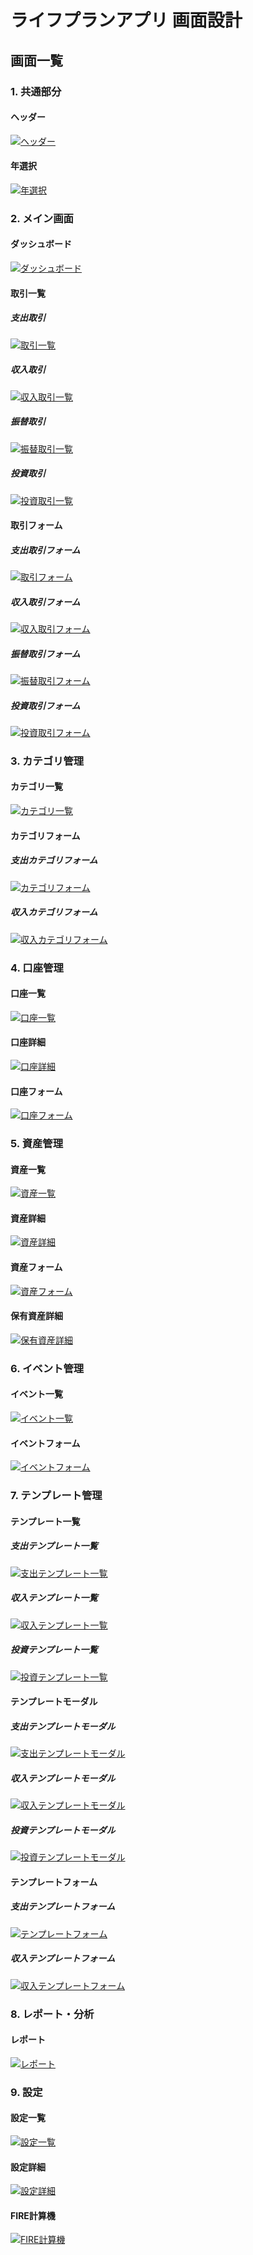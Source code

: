 # ライフプランアプリ 画面設計

## 画面一覧

### 1. 共通部分
#### ヘッダー
[![ヘッダー](./svg/header.svg)](./svg/header.svg)

#### 年選択
[![年選択](./svg/year-selector.svg)](./svg/year-selector.svg)

### 2. メイン画面
#### ダッシュボード
[![ダッシュボード](./svg/dashboard.svg)](./svg/dashboard.svg)

#### 取引一覧
##### 支出取引
[![取引一覧](./svg/transactions.svg)](./svg/transactions.svg)

##### 収入取引
[![収入取引一覧](./svg/income-transactions.svg)](./svg/income-transactions.svg)

##### 振替取引
[![振替取引一覧](./svg/transfer-transactions.svg)](./svg/transfer-transactions.svg)

##### 投資取引
[![投資取引一覧](./svg/investment-transactions.svg)](./svg/investment-transactions.svg)

#### 取引フォーム
##### 支出取引フォーム
[![取引フォーム](./svg/transaction-form.svg)](./svg/transaction-form.svg)

##### 収入取引フォーム
[![収入取引フォーム](./svg/income-form.svg)](./svg/income-form.svg)

##### 振替取引フォーム
[![振替取引フォーム](./svg/transfer-form.svg)](./svg/transfer-form.svg)

##### 投資取引フォーム
[![投資取引フォーム](./svg/investment-form.svg)](./svg/investment-form.svg)

### 3. カテゴリ管理
#### カテゴリ一覧
[![カテゴリ一覧](./svg/categories.svg)](./svg/categories.svg)

#### カテゴリフォーム
##### 支出カテゴリフォーム
[![カテゴリフォーム](./svg/category-form.svg)](./svg/category-form.svg)

##### 収入カテゴリフォーム
[![収入カテゴリフォーム](./svg/income-category-form.svg)](./svg/income-category-form.svg)

### 4. 口座管理
#### 口座一覧
[![口座一覧](./svg/accounts.svg)](./svg/accounts.svg)

#### 口座詳細
[![口座詳細](./svg/account-detail.svg)](./svg/account-detail.svg)

#### 口座フォーム
[![口座フォーム](./svg/account-form.svg)](./svg/account-form.svg)

### 5. 資産管理
#### 資産一覧
[![資産一覧](./svg/assets.svg)](./svg/assets.svg)

#### 資産詳細
[![資産詳細](./svg/asset-detail.svg)](./svg/asset-detail.svg)

#### 資産フォーム
[![資産フォーム](./svg/asset-form.svg)](./svg/asset-form.svg)

#### 保有資産詳細
[![保有資産詳細](./svg/holding-asset-detail.svg)](./svg/holding-asset-detail.svg)

### 6. イベント管理
#### イベント一覧
[![イベント一覧](./svg/events.svg)](./svg/events.svg)

#### イベントフォーム
[![イベントフォーム](./svg/event-form.svg)](./svg/event-form.svg)

### 7. テンプレート管理
#### テンプレート一覧
##### 支出テンプレート一覧
[![支出テンプレート一覧](./svg/templates.svg)](./svg/templates.svg)

##### 収入テンプレート一覧
[![収入テンプレート一覧](./svg/income-templates.svg)](./svg/income-templates.svg)

##### 投資テンプレート一覧
[![投資テンプレート一覧](./svg/investment-templates.svg)](./svg/investment-templates.svg)

#### テンプレートモーダル
##### 支出テンプレートモーダル
[![支出テンプレートモーダル](./svg/expense-template-modal.svg)](./svg/expense-template-modal.svg)

##### 収入テンプレートモーダル
[![収入テンプレートモーダル](./svg/income-template-modal.svg)](./svg/income-template-modal.svg)

##### 投資テンプレートモーダル
[![投資テンプレートモーダル](./svg/investment-template-modal.svg)](./svg/investment-template-modal.svg)

#### テンプレートフォーム
##### 支出テンプレートフォーム
[![テンプレートフォーム](./svg/template-form.svg)](./svg/template-form.svg)

##### 収入テンプレートフォーム
[![収入テンプレートフォーム](./svg/income-template-form.svg)](./svg/income-template-form.svg)

### 8. レポート・分析
#### レポート
[![レポート](./svg/reports.svg)](./svg/reports.svg)

### 9. 設定
#### 設定一覧
[![設定一覧](./svg/settings.svg)](./svg/settings.svg)

#### 設定詳細
[![設定詳細](./svg/settings-detail.svg)](./svg/settings-detail.svg)

#### FIRE計算機
[![FIRE計算機](./svg/settings-fire-calculator.svg)](./svg/settings-fire-calculator.svg)